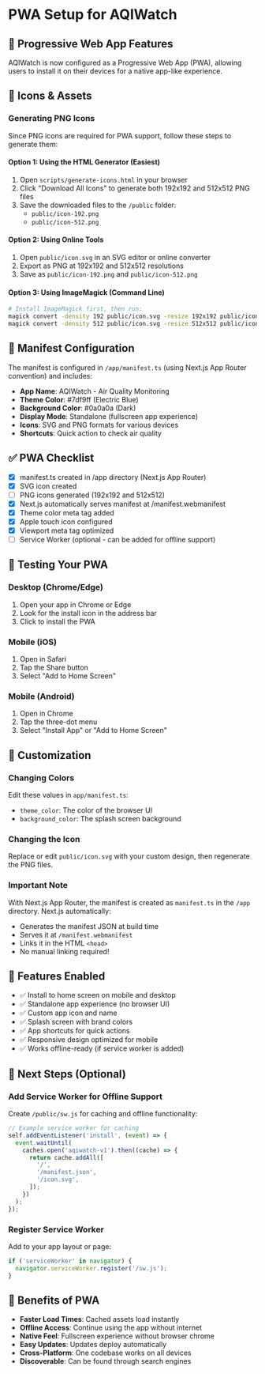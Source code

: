 # PWA Setup for AQIWatch

## 📱 Progressive Web App Features

AQIWatch is now configured as a Progressive Web App (PWA), allowing users to install it on their devices for a native app-like experience.

## 🎨 Icons & Assets

### Generating PNG Icons

Since PNG icons are required for PWA support, follow these steps to generate them:

#### Option 1: Using the HTML Generator (Easiest)
1. Open `scripts/generate-icons.html` in your browser
2. Click "Download All Icons" to generate both 192x192 and 512x512 PNG files
3. Save the downloaded files to the `/public` folder:
   - `public/icon-192.png`
   - `public/icon-512.png`

#### Option 2: Using Online Tools
1. Open `public/icon.svg` in an SVG editor or online converter
2. Export as PNG at 192x192 and 512x512 resolutions
3. Save as `public/icon-192.png` and `public/icon-512.png`

#### Option 3: Using ImageMagick (Command Line)
```bash
# Install ImageMagick first, then run:
magick convert -density 192 public/icon.svg -resize 192x192 public/icon-192.png
magick convert -density 512 public/icon.svg -resize 512x512 public/icon-512.png
```

## 📄 Manifest Configuration

The manifest is configured in `/app/manifest.ts` (using Next.js App Router convention) and includes:

- **App Name**: AQIWatch - Air Quality Monitoring
- **Theme Color**: #7df9ff (Electric Blue)
- **Background Color**: #0a0a0a (Dark)
- **Display Mode**: Standalone (fullscreen app experience)
- **Icons**: SVG and PNG formats for various devices
- **Shortcuts**: Quick action to check air quality

## ✅ PWA Checklist

- [x] manifest.ts created in /app directory (Next.js App Router)
- [x] SVG icon created
- [ ] PNG icons generated (192x192 and 512x512)
- [x] Next.js automatically serves manifest at /manifest.webmanifest
- [x] Theme color meta tag added
- [x] Apple touch icon configured
- [x] Viewport meta tag optimized
- [ ] Service Worker (optional - can be added for offline support)

## 🚀 Testing Your PWA

### Desktop (Chrome/Edge)
1. Open your app in Chrome or Edge
2. Look for the install icon in the address bar
3. Click to install the PWA

### Mobile (iOS)
1. Open in Safari
2. Tap the Share button
3. Select "Add to Home Screen"

### Mobile (Android)
1. Open in Chrome
2. Tap the three-dot menu
3. Select "Install App" or "Add to Home Screen"

## 🔧 Customization

### Changing Colors
Edit these values in `app/manifest.ts`:
- `theme_color`: The color of the browser UI
- `background_color`: The splash screen background

### Changing the Icon
Replace or edit `public/icon.svg` with your custom design, then regenerate the PNG files.

### Important Note
With Next.js App Router, the manifest is created as `manifest.ts` in the `/app` directory. Next.js automatically:
- Generates the manifest JSON at build time
- Serves it at `/manifest.webmanifest`
- Links it in the HTML `<head>`
- No manual linking required!

## 📱 Features Enabled

- ✅ Install to home screen on mobile and desktop
- ✅ Standalone app experience (no browser UI)
- ✅ Custom app icon and name
- ✅ Splash screen with brand colors
- ✅ App shortcuts for quick actions
- ✅ Responsive design optimized for mobile
- ✅ Works offline-ready (if service worker is added)

## 🎯 Next Steps (Optional)

### Add Service Worker for Offline Support
Create `/public/sw.js` for caching and offline functionality:
```javascript
// Example service worker for caching
self.addEventListener('install', (event) => {
  event.waitUntil(
    caches.open('aqiwatch-v1').then((cache) => {
      return cache.addAll([
        '/',
        '/manifest.json',
        '/icon.svg',
      ]);
    })
  );
});
```

### Register Service Worker
Add to your app layout or page:
```typescript
if ('serviceWorker' in navigator) {
  navigator.serviceWorker.register('/sw.js');
}
```

## 🌟 Benefits of PWA

- **Faster Load Times**: Cached assets load instantly
- **Offline Access**: Continue using the app without internet
- **Native Feel**: Fullscreen experience without browser chrome
- **Easy Updates**: Updates deploy automatically
- **Cross-Platform**: One codebase works on all devices
- **Discoverable**: Can be found through search engines

